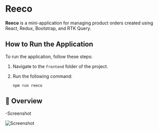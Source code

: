 # Reeco

**Reeco** is a mini-application for managing product orders created using React, Redux, Bootstrap, and RTK Query.

## How to Run the Application

To run the application, follow these steps:

1. Navigate to the `frontend` folder of the project.

2. Run the following command:

   ```shell
   npm run reeco

## 📌 Overview
-Screenshot

![Screenshot](./frontend\src\assets\images\sc.png?raw=true) 


